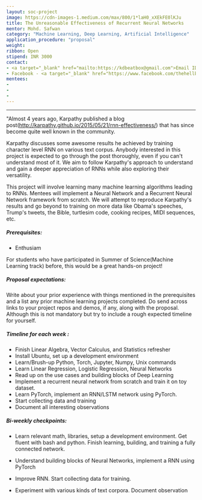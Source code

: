 ```yaml
---
layout: soc-project
image: https://cdn-images-1.medium.com/max/800/1*laH0_xXEkFE0lKJu
title: The Unreasonable Effectiveness of Recurrent Neural Networks
mentor: Mohd. Safwan
category: "Machine Learning, Deep Learning, Artificial Intelligence"
application_procedure: "proposal"
weight: 
ribbon: Open
stipend: INR 3000
contact: 
- <a target="_blank" href="mailto:https://kdbeatbox@gmail.com">Email ID</a> - kdbeatbox@gmail.com
- Facebook - <a target="_blank" href="https://www.facebook.com/thehellblazer57"> Mohd Safwan </a>
mentees:
- 
- 
- 
---
```


---
"Almost 4 years ago, Karpathy published a blog post(http://karpathy.github.io/2015/05/21/rnn-effectiveness/) that has since become quite well known in the community.

<!--break-->

 Karpathy discusses some awesome results he achieved by training character level RNN on various text corpus. Anybody interested in this project is expected to go through the post thoroughly, even if you can't understand most of it. We aim to follow Karpathy's approach to understand and gain a deeper appreciation of RNNs while also exploring their versatility.

 <!--break-->
  
This project will involve learning many machine learning algorithms leading to RNNs. Mentees will implement a Neural Network and a Recurrent Neural Network framework from scratch. We will attempt to reproduce Karpathy's results and go beyond to training on more data like Obama's speeches, Trump's tweets, the Bible, turtlesim code, cooking recipes, MIDI sequences, etc.

<!--break-->

##### Prerequisites:

-  Enthusiam

<!--break-->

For students who have participated in Summer of Science(Machine Learning track) before, this would be a great hands-on project! 

<!--break-->

##### Proposal expectations:
Write about your prior experience with things mentioned in the prerequisites and a list any prior machine learning projects completed. Do send across links to your project repos and demos, if any, along with the proposal. Although this is not mandatory but try to include a rough expected timeline for yourself.

<!--break-->

##### Timeline for each week :
- Finish Linear Algebra, Vector Calculus, and Statistics refresher
- Install Ubuntu, set up a development environment
- Learn/Brush-up Python, Torch, Jupyter, Numpy, Unix commands
- Learn Linear Regression, Logistic Regression, Neural Networks
- Read up on the use cases and building blocks of Deep Learning
- Implement a recurrent neural network from scratch and train it on toy dataset.
- Learn PyTorch, implement an RNN/LSTM network using PyTorch.
- Start collecting data and training
- Document all interesting observations

<!--break-->

##### Bi-weekly checkpoints:
- Learn relevant math, libraries, setup a development environment. Get fluent with bash and python. Finish learning, building, and training a fully connected network.

- Understand building blocks of Neural Networks, implement a RNN using PyTorch

- Improve RNN. Start collecting data for training.

- Experiment with various kinds of text corpora. Document observation
